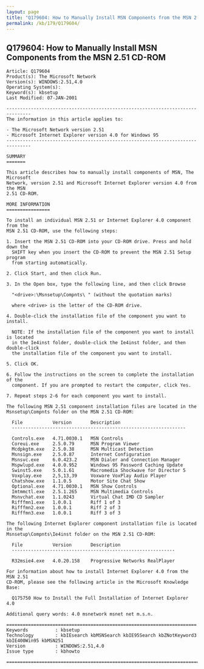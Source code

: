 ```yaml
---
layout: page
title: "Q179604: How to Manually Install MSN Components from the MSN 2.51 CD-ROM"
permalink: /kb/179/Q179604/
---
```


## Q179604: How to Manually Install MSN Components from the MSN 2.51 CD-ROM

	Article: Q179604
	Product(s): The Microsoft Network
	Version(s): WINDOWS:2.51,4.0
	Operating System(s): 
	Keyword(s): kbsetup
	Last Modified: 07-JAN-2001
	
	-------------------------------------------------------------------------------
	The information in this article applies to:
	
	- The Microsoft Network version 2.51 
	- Microsoft Internet Explorer version 4.0 for Windows 95 
	-------------------------------------------------------------------------------
	
	SUMMARY
	=======
	
	This article describes how to manually install components of MSN, The Microsoft
	Network, version 2.51 and Microsoft Internet Explorer version 4.0 from the MSN
	2.51 CD-ROM.
	
	MORE INFORMATION
	================
	
	To install an individual MSN 2.51 or Internet Explorer 4.0 component from the
	MSN 2.51 CD-ROM, use the following steps:
	
	1. Insert the MSN 2.51 CD-ROM into your CD-ROM drive. Press and hold down the
	  SHIFT key when you insert the CD-ROM to prevent the MSN 2.51 Setup program
	  from starting automatically.
	
	2. Click Start, and then click Run.
	
	3. In the Open box, type the following line, and then click Browse
	
	  "<drive>:\Msnsetup\Compnts\ " (without the quotation marks)
	
	  where <drive> is the letter of the CD-ROM drive.
	
	4. Double-click the installation file of the component you want to install.
	
	  NOTE: If the installation file of the component you want to install is located
	  in the Ie4inst folder, double-click the Ie4inst folder, and then double-click
	  the installation file of the component you want to install.
	
	5. Click OK.
	
	6. Follow the instructions on the screen to complete the installation of the
	  component. If you are prompted to restart the computer, click Yes.
	
	7. Repeat steps 2-6 for each component you want to install.
	
	The following MSN 2.51 component installation files are located in the
	Msnsetup\Compnts folder on the MSN 2.51 CD-ROM:
	
	  File           Version       Description
	  ----------------------------------------------------------------
	
	  Controls.exe   4.71.0030.1   MSN Controls
	  Coreui.exe     2.5.0.79      MSN Program Viewer
	  Mcdpkgtm.exe   2.5.0.38      MSN Multicast Detection
	  Msnsign.exe    2.5.0.87      Internet Configuration
	  Msnsvc.exe     6.0.423.2     MSN Dialer and Connection Manager
	  Mspwlupd.exe   4.0.0.952     Windows 95 Password Caching Update
	  Swinst5.exe    5.0.1.61      Macromedia Shockwave for Director 5
	  Voxplay.exe    2,5,13,39     Voxware VoxPlay Audio Player
	  Chatshow.exe   1.1.0.5       Motor Site Chat Show
	  Optional.exe   4.71.0030.1   MSN Show Controls
	  Imtmmctl.exe   2.5.1.265     MSN Multimedia Controls
	  Msnvchat.exe   1.1.0243      Virtual Chat IMD CD Sampler
	  Rifffmn1.exe   1.0.0.1       Riff 1 of 3
	  Rifffmn2.exe   1.0.0.1       Riff 2 of 3
	  Rifffmn3.exe   1.0.0.1       Riff 3 of 3
	
	The following Internet Explorer component installation file is located in the
	Msnsetup\Compnts\Ie4inst folder on the MSN 2.51 CD-ROM:
	
	  File           Version       Description
	  ------------------------------------------------------------
	
	  R32msie4.exe   4.0.20.158    Progressive Networks RealPlayer
	
	For information about how to install Internet Explorer 4.0 from the MSN 2.51
	CD-ROM, please see the following article in the Microsoft Knowledge Base:
	
	  Q175750 How to Install the Full Installation of Internet Explorer 4.0
	
	Additional query words: 4.0 msnetwork msnet net m.s.n.
	
	======================================================================
	Keywords          : kbsetup 
	Technology        : kbIEsearch kbMSNSearch kbIE95Search kbZNotKeyword3 kbIE400Win95 kbMSN251
	Version           : WINDOWS:2.51,4.0
	Issue type        : kbhowto
	
	=============================================================================
	
